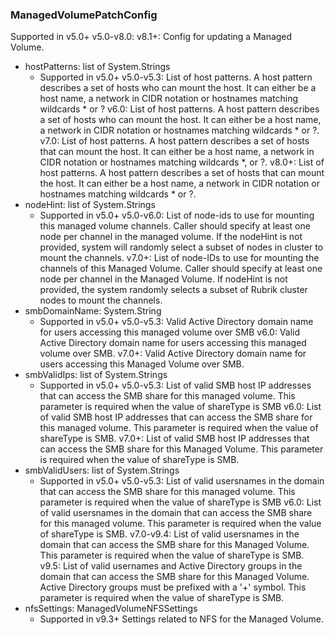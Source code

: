 ### ManagedVolumePatchConfig
Supported in v5.0+
  v5.0-v8.0: 
  v8.1+: Config for updating a Managed Volume.

- hostPatterns: list of System.Strings
  - Supported in v5.0+
  v5.0-v5.3: List of host patterns. A host pattern describes a set of hosts who can mount the host. It can either be a host name, a network in CIDR notation or hostnames matching wildcards * or ?
  v6.0: List of host patterns. A host pattern describes a set of hosts who can mount the host. It can either be a host name, a network in CIDR notation or hostnames matching wildcards * or ?.
  v7.0: List of host patterns. A host pattern describes a set of hosts that can mount the host. It can either be a host name, a network in CIDR notation or hostnames matching wildcards *, or ?.
  v8.0+: List of host patterns. A host pattern describes a set of hosts that can mount the host. It can either be a host name, a network in CIDR notation or hostnames matching wildcards * or ?.
- nodeHint: list of System.Strings
  - Supported in v5.0+
  v5.0-v6.0: List of node-ids to use for mounting this managed volume channels. Caller should specify at least one node per channel in the managed volume. If the nodeHint is not provided, system will randomly select a subset of nodes in cluster to mount the channels.
  v7.0+: List of node-IDs to use for mounting the channels of this Managed Volume. Caller should specify at least one node per channel in the Managed Volume. If nodeHint is not provided, the system randomly selects a subset of Rubrik cluster nodes to mount the channels.
- smbDomainName: System.String
  - Supported in v5.0+
  v5.0-v5.3: Valid Active Directory domain name for users accessing this managed volume over SMB
  v6.0: Valid Active Directory domain name for users accessing this managed volume over SMB.
  v7.0+: Valid Active Directory domain name for users accessing this Managed Volume over SMB.
- smbValidIps: list of System.Strings
  - Supported in v5.0+
  v5.0-v5.3: List of valid SMB host IP addresses that can access the SMB share for this managed volume. This parameter is required when the value of shareType is SMB
  v6.0: List of valid SMB host IP addresses that can access the SMB share for this managed volume. This parameter is required when the value of shareType is SMB.
  v7.0+: List of valid SMB host IP addresses that can access the SMB share for this Managed Volume. This parameter is required when the value of shareType is SMB.
- smbValidUsers: list of System.Strings
  - Supported in v5.0+
  v5.0-v5.3: List of valid usersnames in the domain that can access the SMB share for this managed volume. This parameter is required when the value of shareType is SMB
  v6.0: List of valid usersnames in the domain that can access the SMB share for this managed volume. This parameter is required when the value of shareType is SMB.
  v7.0-v9.4: List of valid usersnames in the domain that can access the SMB share for this Managed Volume. This parameter is required when the value of shareType is SMB.
  v9.5: List of valid usernames and Active Directory groups in the domain that can access the SMB share for this Managed Volume. Active Directory groups must be prefixed with a '+' symbol. This parameter is required when the value of shareType is SMB.
- nfsSettings: ManagedVolumeNFSSettings
  - Supported in v9.3+
  Settings related to NFS for the Managed Volume.
